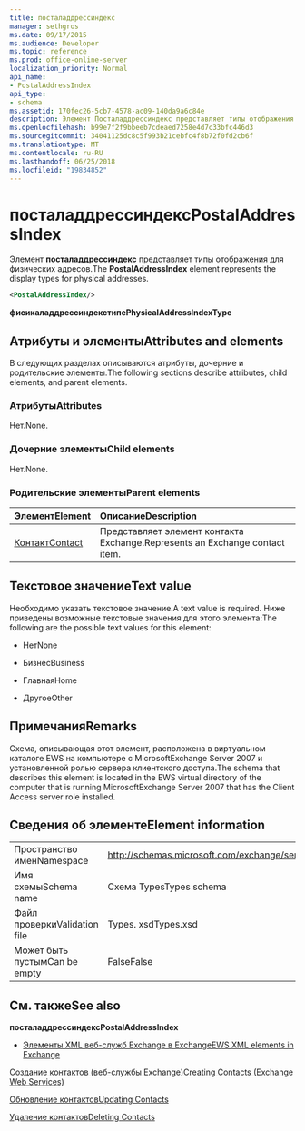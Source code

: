 ```yaml
---
title: посталаддрессиндекс
manager: sethgros
ms.date: 09/17/2015
ms.audience: Developer
ms.topic: reference
ms.prod: office-online-server
localization_priority: Normal
api_name:
- PostalAddressIndex
api_type:
- schema
ms.assetid: 170fec26-5cb7-4578-ac09-140da9a6c84e
description: Элемент Посталаддрессиндекс представляет типы отображения для физических адресов.
ms.openlocfilehash: b99e7f2f9bbeeb7cdeaed7258e4d7c33bfc446d3
ms.sourcegitcommit: 34041125dc8c5f993b21cebfc4f8b72f0fd2cb6f
ms.translationtype: MT
ms.contentlocale: ru-RU
ms.lasthandoff: 06/25/2018
ms.locfileid: "19834852"
---
```

# <a name="postaladdressindex"></a><span data-ttu-id="5fa8e-103">посталаддрессиндекс</span><span class="sxs-lookup"><span data-stu-id="5fa8e-103">PostalAddressIndex</span></span>

<span data-ttu-id="5fa8e-104">Элемент **посталаддрессиндекс** представляет типы отображения для физических адресов.</span><span class="sxs-lookup"><span data-stu-id="5fa8e-104">The **PostalAddressIndex** element represents the display types for physical addresses.</span></span> 
  
```xml
<PostalAddressIndex/>
```

 <span data-ttu-id="5fa8e-105">**фисикаладдрессиндекстипе**</span><span class="sxs-lookup"><span data-stu-id="5fa8e-105">**PhysicalAddressIndexType**</span></span>
## <a name="attributes-and-elements"></a><span data-ttu-id="5fa8e-106">Атрибуты и элементы</span><span class="sxs-lookup"><span data-stu-id="5fa8e-106">Attributes and elements</span></span>

<span data-ttu-id="5fa8e-107">В следующих разделах описываются атрибуты, дочерние и родительские элементы.</span><span class="sxs-lookup"><span data-stu-id="5fa8e-107">The following sections describe attributes, child elements, and parent elements.</span></span>
  
### <a name="attributes"></a><span data-ttu-id="5fa8e-108">Атрибуты</span><span class="sxs-lookup"><span data-stu-id="5fa8e-108">Attributes</span></span>

<span data-ttu-id="5fa8e-109">Нет.</span><span class="sxs-lookup"><span data-stu-id="5fa8e-109">None.</span></span>
  
### <a name="child-elements"></a><span data-ttu-id="5fa8e-110">Дочерние элементы</span><span class="sxs-lookup"><span data-stu-id="5fa8e-110">Child elements</span></span>

<span data-ttu-id="5fa8e-111">Нет.</span><span class="sxs-lookup"><span data-stu-id="5fa8e-111">None.</span></span>
  
### <a name="parent-elements"></a><span data-ttu-id="5fa8e-112">Родительские элементы</span><span class="sxs-lookup"><span data-stu-id="5fa8e-112">Parent elements</span></span>

|<span data-ttu-id="5fa8e-113">**Элемент**</span><span class="sxs-lookup"><span data-stu-id="5fa8e-113">**Element**</span></span>|<span data-ttu-id="5fa8e-114">**Описание**</span><span class="sxs-lookup"><span data-stu-id="5fa8e-114">**Description**</span></span>|
|:-----|:-----|
|[<span data-ttu-id="5fa8e-115">Контакт</span><span class="sxs-lookup"><span data-stu-id="5fa8e-115">Contact</span></span>](contact.md) <br/> |<span data-ttu-id="5fa8e-116">Представляет элемент контакта Exchange.</span><span class="sxs-lookup"><span data-stu-id="5fa8e-116">Represents an Exchange contact item.</span></span>  <br/> |
   
## <a name="text-value"></a><span data-ttu-id="5fa8e-117">Текстовое значение</span><span class="sxs-lookup"><span data-stu-id="5fa8e-117">Text value</span></span>

<span data-ttu-id="5fa8e-118">Необходимо указать текстовое значение.</span><span class="sxs-lookup"><span data-stu-id="5fa8e-118">A text value is required.</span></span> <span data-ttu-id="5fa8e-119">Ниже приведены возможные текстовые значения для этого элемента:</span><span class="sxs-lookup"><span data-stu-id="5fa8e-119">The following are the possible text values for this element:</span></span>
  
- <span data-ttu-id="5fa8e-120">Нет</span><span class="sxs-lookup"><span data-stu-id="5fa8e-120">None</span></span>
    
- <span data-ttu-id="5fa8e-121">Бизнес</span><span class="sxs-lookup"><span data-stu-id="5fa8e-121">Business</span></span>
    
- <span data-ttu-id="5fa8e-122">Главная</span><span class="sxs-lookup"><span data-stu-id="5fa8e-122">Home</span></span>
    
- <span data-ttu-id="5fa8e-123">Другое</span><span class="sxs-lookup"><span data-stu-id="5fa8e-123">Other</span></span>
    
## <a name="remarks"></a><span data-ttu-id="5fa8e-124">Примечания</span><span class="sxs-lookup"><span data-stu-id="5fa8e-124">Remarks</span></span>

<span data-ttu-id="5fa8e-125">Схема, описывающая этот элемент, расположена в виртуальном каталоге EWS на компьютере с MicrosoftExchange Server 2007 и установленной ролью сервера клиентского доступа.</span><span class="sxs-lookup"><span data-stu-id="5fa8e-125">The schema that describes this element is located in the EWS virtual directory of the computer that is running MicrosoftExchange Server 2007 that has the Client Access server role installed.</span></span>
  
## <a name="element-information"></a><span data-ttu-id="5fa8e-126">Сведения об элементе</span><span class="sxs-lookup"><span data-stu-id="5fa8e-126">Element information</span></span>

|||
|:-----|:-----|
|<span data-ttu-id="5fa8e-127">Пространство имен</span><span class="sxs-lookup"><span data-stu-id="5fa8e-127">Namespace</span></span>  <br/> |http://schemas.microsoft.com/exchange/services/2006/types  <br/> |
|<span data-ttu-id="5fa8e-128">Имя схемы</span><span class="sxs-lookup"><span data-stu-id="5fa8e-128">Schema name</span></span>  <br/> |<span data-ttu-id="5fa8e-129">Схема Types</span><span class="sxs-lookup"><span data-stu-id="5fa8e-129">Types schema</span></span>  <br/> |
|<span data-ttu-id="5fa8e-130">Файл проверки</span><span class="sxs-lookup"><span data-stu-id="5fa8e-130">Validation file</span></span>  <br/> |<span data-ttu-id="5fa8e-131">Types. xsd</span><span class="sxs-lookup"><span data-stu-id="5fa8e-131">Types.xsd</span></span>  <br/> |
|<span data-ttu-id="5fa8e-132">Может быть пустым</span><span class="sxs-lookup"><span data-stu-id="5fa8e-132">Can be empty</span></span>  <br/> |<span data-ttu-id="5fa8e-133">False</span><span class="sxs-lookup"><span data-stu-id="5fa8e-133">False</span></span>  <br/> |
   
## <a name="see-also"></a><span data-ttu-id="5fa8e-134">См. также</span><span class="sxs-lookup"><span data-stu-id="5fa8e-134">See also</span></span>



 <span data-ttu-id="5fa8e-135">**посталаддрессиндекс**</span><span class="sxs-lookup"><span data-stu-id="5fa8e-135">**PostalAddressIndex**</span></span>


- [<span data-ttu-id="5fa8e-136">Элементы XML веб-служб Exchange в Exchange</span><span class="sxs-lookup"><span data-stu-id="5fa8e-136">EWS XML elements in Exchange</span></span>](ews-xml-elements-in-exchange.md)


[<span data-ttu-id="5fa8e-137">Создание контактов (веб-службы Exchange)</span><span class="sxs-lookup"><span data-stu-id="5fa8e-137">Creating Contacts (Exchange Web Services)</span></span>](http://msdn.microsoft.com/library/4845917e-70d1-481c-bbd7-011ec6571789%28Office.15%29.aspx)
  
[<span data-ttu-id="5fa8e-138">Обновление контактов</span><span class="sxs-lookup"><span data-stu-id="5fa8e-138">Updating Contacts</span></span>](http://msdn.microsoft.com/library/9a865953-b94a-4229-b632-2dee433314be%28Office.15%29.aspx)
  
[<span data-ttu-id="5fa8e-139">Удаление контактов</span><span class="sxs-lookup"><span data-stu-id="5fa8e-139">Deleting Contacts</span></span>](http://msdn.microsoft.com/library/fcc3dc84-cd3e-455e-a1a7-ae6921c9b588%28Office.15%29.aspx)

